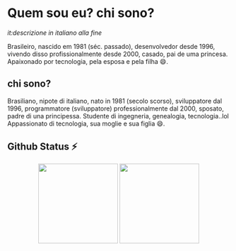 
# Quem sou eu? chi sono?
*it:descrizione in italiano alla fine*

Brasileiro, nascido em 1981 (séc. passado), desenvolvedor desde 1996, vivendo disso profissionalmente desde 2000, casado, pai de uma princesa.
Apaixonado por tecnologia, pela esposa e pela filha 😄.



## chi sono?

Brasiliano, nipote di italiano, nato in 1981 (secolo scorso), sviluppatore dal 1996, programmatore (sviluppatore) professionalmente dal 2000, sposato, padre di una principessa. Studente di ingegneria, genealogia, tecnologia..lol
Appassionato di tecnologia, sua moglie e sua figlia 😄.



## Github Status ⚡

<p align="center">
  <img height="180em" src="https://github-readme-stats.vercel.app/api?username=dorathoto&show_icons=true&theme=dracula&include_all_commits=true&count_private=true"/>
  <img height="180em" src="https://github-readme-stats.vercel.app/api/top-langs/?username=dorathoto&hide=javascript,html,css&layout=compact&langs_count=16&theme=dracula"/>
</p>

